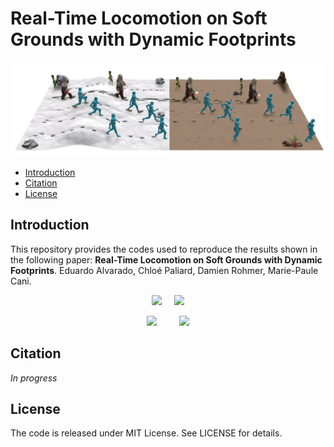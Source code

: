 # Real-Time Locomotion on Soft Grounds with Dynamic Footprints

![teaser](Docs/Images/teaser.jpg)

- [Introduction](#Introduction)
- [Citation](#Citation)
- [License](#License)


<a name="Introduction"></a>
## Introduction

This repository provides the codes used to reproduce the results shown in the following paper: **Real-Time Locomotion on Soft Grounds with Dynamic Footprints**. Eduardo Alvarado, Chloé Paliard, Damien Rohmer, Marie-Paule Cani.

<p align="center">
  <img src="Docs/Gifs/knight-sand-walking.gif" width="40%">
&nbsp; &nbsp;
  <img src="Docs/Gifs/knight-sand-running.gif" width="40%">
</p>

<p align="center">
  <img src="Docs/Gifs/fairy-snow-running.gif" width="40%">
&nbsp; &nbsp; &nbsp; &nbsp;
  <img src="Docs/Gifs/fairy-snow-walking.gif" width="40%">
</p>

<a name="Citation"></a>

## Citation

*In progress*

<a name="License"></a>

## License

The code is released under MIT License. See LICENSE for details.